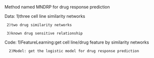 Method named MNDRP for drug response prediction

Data:
     1)three cell line similarity networks

     2)two drug similarity networks
     
     3)known drug sensitive relationship 
     
Code: 
      1)FeatureLearning:get cell line/drug feature by  similarity networks

      2)Model: get the logistic model for drug response prediction
      
